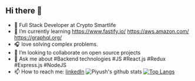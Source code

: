 
 <!-- **pr2897** is a ✨ _special_ ✨ repository because its `README.md` (this file) appears on your GitHub profile.-->

## Hi there 👋  



- 🔭 Full Stack Developer at Crypto Smartlife
- 🌱 I’m currently learning https://www.fastify.io/ https://aws.amazon.com/ https://graphql.org/
- 🎧 love solving complex problems.
- 👯 I’m looking to collaborate on open source projects
- 💬 Ask me about #Backend technologies #JS #React.js #Redux #Express.js #NodeJS
- 📫 How to reach me: [linkedIn](https://www.linkedin.com/in/piyushrajkhg/)
![Piyush's github stats](https://github-readme-stats.vercel.app/api?username=pr2897&show_icons=true&theme=dark&include_all_commits=true)    [![Top Langs](https://github-readme-stats.vercel.app/api/top-langs/?username=pr2897&show_icons=true)](https://github.com/pr2897)



  
